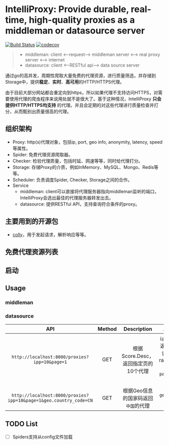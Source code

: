 # IntelliProxy: Provide durable, real-time, high-quality proxies as a middleman or datasource server

[![Build Status](https://travis-ci.org/Leosocy/IntelliProxy.svg?branch=master)](https://travis-ci.org/Leosocy/IntelliProxy)
[![codecov](https://codecov.io/gh/Leosocy/IntelliProxy/branch/master/graph/badge.svg)](https://codecov.io/gh/Leosocy/IntelliProxy)


> - middleman: client <--request--> middleman server <--> real proxy server <--> internet
> - datasource: client <--RESTful api--> data source server

通过go的高并发，周期性爬取大量免费的代理资源，进行质量筛选，并存储到Storage中，提供**稳定**、**实时**、**高可用**的HTTP/HTTPS代理。

由于目前大部分网站都会重定向到https，所以如果代理不支持访问HTTPS，对需要使用代理的爬虫程序来说用处就不是很大了。基于这种情况，IntelliProxy **只会提供HTTP/HTTPS均支持** 的代理。并且会定期的对这些代理进行质量检查并打分，从而甄别出质量很高的代理。

## 组织架构

- Proxy: http(s)代理对象，包括ip, port, geo info, anonymity, latency, speed等属性。
- Spider: 免费代理资源爬取器。
- Checker: 检验代理质量，包括时延、网速等等，同时给代理打分。
- Storage: 存储Proxy的介质，例如InMemory、MySQL、Mongo、Redis等等。
- Scheduler: 负责调度Spider, Checker, Storage之间的合作。
- Service  
  - middleman: client可以直接将代理服务器指向middleman监听的端口，IntelliProxy会选出最佳的代理服务器转发出去。
  - datasource: 提供RESTful API，支持查询符合条件的proxy。

## 主要用到的开源包

- [colly](https://github.com/gocolly/colly)，用于发起请求，解析响应等等。

## 免费代理资源列表

## 启动

## Usage

### middleman

### datasource

|                                API                                | Method |             Description              |                       Args                        |  Try  |
| :---------------------------------------------------------------: | :----: | :----------------------------------: | :-----------------------------------------------: | :---: |
|           `http://localhost:8000/proxies?ipp=10&page=1`           |  GET   | 根据Score.Desc，返回指定页的10个代理 | `ipp`:一页返回n条记录，range(0, 50]  `page`:第n页 |       |
| `http://localhost:8000/proxies?ipp=10&page=1&geo.country_code=CN` |  GET   | 根据Geo信息的国家码返回`中国`的代理  |                  `geo.xxx`: xxx                   |

## TODO List

- [ ] Spiders支持从config文件加载
